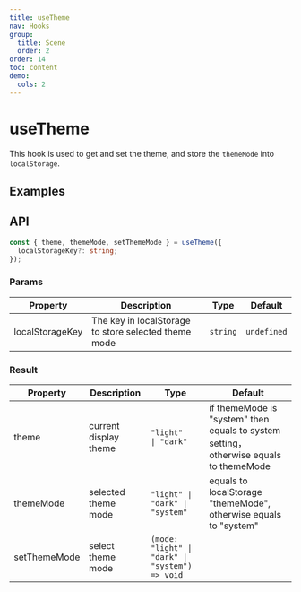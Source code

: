 ```yaml
---
title: useTheme
nav: Hooks
group:
  title: Scene
  order: 2
order: 14
toc: content
demo:
  cols: 2
---
```


# useTheme

This hook is used to get and set the theme, and store the `themeMode` into `localStorage`.

## Examples

<code src="./demo/demo1.tsx"></code>

## API

```typescript
const { theme, themeMode, setThemeMode } = useTheme({
  localStorageKey?: string;
});
```

### Params

| Property        | Description                                           | Type     | Default   |
| --- | --- | --- | --- |
| localStorageKey | The key in localStorage to store selected theme mode | `string` | `undefined` |

### Result

| Property     | Description           | Type                                            | Default                                                                               |
| --- | --- | --- | --- |
| theme        | current display theme | `"light"   \| "dark"`                           | if themeMode is "system" then equals to system setting，otherwise equals to themeMode |
| themeMode    | selected theme mode   | `"light" \| "dark" \| "system"`                 | equals to localStorage "themeMode", otherwise equals to "system"                      |
| setThemeMode | select theme mode     | `(mode: "light" \| "dark" \| "system") => void` |                                                                                       |
